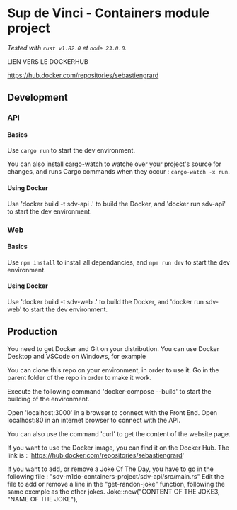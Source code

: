 # Sup de Vinci - Containers module project

*Tested with `rust v1.82.0` et `node 23.0.0`.*

LIEN VERS LE DOCKERHUB

https://hub.docker.com/repositories/sebastiengrard


## Development

### API

#### Basics

Use `cargo run` to start the dev environment.

You can also install [cargo-watch](https://crates.io/crates/cargo-watch) to watche over your project's source for changes, and runs Cargo commands when they occur : `cargo-watch -x run`.

#### Using Docker

 Use 'docker build -t sdv-api .' to build the Docker, and 'docker run sdv-api' to start the dev environment.           

### Web

#### Basics

Use `npm install` to install all dependancies, and `npm run dev` to start the dev environment.

#### Using Docker

 Use 'docker build -t sdv-web .' to build the Docker, and 'docker run sdv-web' to start the dev environment.

## Production

You need to get Docker and Git on your distribution.
You can use Docker Desktop and VSCode on Windows, for example

You can clone this repo on your environment, in order to use it.
Go in the parent folder of the repo in order to make it work.

Execute the following command 'docker-compose --build' to start the building of the environment.

Open 'localhost:3000' in a browser to connect with the Front End.
Open localhost:80 in an internet browser to connect with the API.

You can also use the command 'curl' to get the content of the website page.

If you want to use the Docker image, you can find it on the Docker Hub. The link is : 'https://hub.docker.com/repositories/sebastiengrard'

If you want to add, or remove a Joke Of The Day, you have to go in the following file : 
"sdv-m1do-containers-project/sdv-api/src/main.rs"
Edit the file to add or remove a line in the "get-randon-joke" function, following the same exemple as the other jokes.
Joke::new("CONTENT OF THE JOKE3, "NAME OF THE JOKE"),
